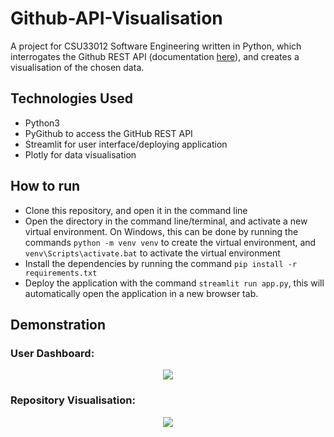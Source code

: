 # Github-API-Visualisation
A project for CSU33012 Software Engineering written in Python, which interrogates the Github REST API (documentation [here](https://docs.github.com/en/rest)), and creates a visualisation of the chosen data.


## Technologies Used
- Python3
- PyGithub to access the GitHub REST API
- Streamlit for user interface/deploying application
- Plotly for data visualisation


## How to run
- Clone this repository, and open it in the command line
- Open the directory in the command line/terminal, and activate a new virtual environment. On Windows, this can be done by running the commands
`python -m venv venv` to create the virtual environment, and 
`venv\Scripts\activate.bat` to activate the virtual environment
- Install the dependencies by running the command `pip install -r requirements.txt`
- Deploy the application with the command `streamlit run app.py`, this will automatically open the application in a new browser tab.


## Demonstration
### User Dashboard:
<p align="center">
  <img src="https://github.com/tomroberts201/Github-API-Visualisation/blob/master/images/user_demo.gif">
</p>

### Repository Visualisation:
<p align="center">
  <img src="https://github.com/tomroberts201/Github-API-Visualisation/blob/master/images/repo_demo.gif">
</p>


